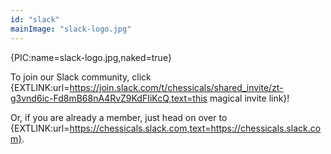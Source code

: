 ```yaml
---
id: "slack"
mainImage: "slack-logo.jpg"
---
```


{PIC:name=slack-logo.jpg,naked=true}

To join our Slack community, click {EXTLINK:url=https://join.slack.com/t/chessicals/shared_invite/zt-g3vnd6ic-Fd8mB68nA4RvZ9KdFIiKcQ,text=this magical invite link}!

Or, if you are already a member, just head on over to {EXTLINK:url=https://chessicals.slack.com,text=https://chessicals.slack.com}.
